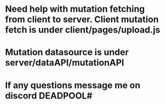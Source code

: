 # Need help with mutation fetching from client to server. Client mutation fetch is under client/pages/upload.js

# Mutation datasource is under server/dataAPI/mutationAPI

# If any questions message me on discord DEADPOOL#